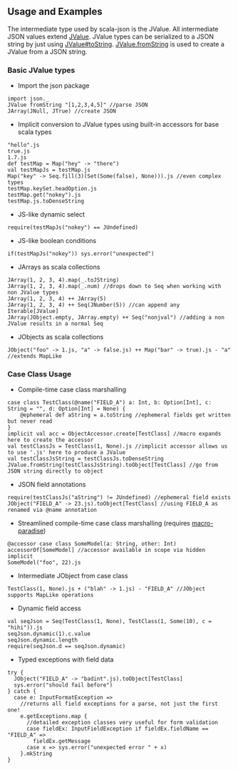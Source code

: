 Usage and Examples
------------------

The intermediate type used by scala-json is the JValue. All intermediate JSON values extend [JValue](http://mediamath.github.io/scala-json/doc/index.html#json.JValue).
JValue types can be serialized to a JSON string by just using [JValue#toString](http://mediamath.github.io/scala-json/doc/index.html#json.JValue@toString(settings:json.JSONBuilderSettings,lvl:Int):String).
[JValue.fromString](http://mediamath.github.io/scala-json/doc/index.html#json.JValue$@fromString(str:String):json.JValue)
is used to create a JValue from a JSON string.

### Basic JValue types ###

* Import the json package
```tut
import json._
JValue fromString "[1,2,3,4,5]" //parse JSON
JArray(JNull, JTrue) //create JSON
```
* Implicit conversion to JValue types using built-in accessors for base scala types
```tut
"hello".js
true.js
1.7.js
def testMap = Map("hey" -> "there")
val testMapJs = testMap.js
Map("key" -> Seq.fill(3)(Set(Some(false), None))).js //even complex types
testMap.keySet.headOption.js
testMap.get("nokey").js
testMap.js.toDenseString
```
* JS-like dynamic select
```tut
require(testMapJs("nokey") == JUndefined)
```
* JS-like boolean conditions
```tut
if(testMapJs("nokey")) sys.error("unexpected")
```
* JArrays as scala collections
```tut
JArray(1, 2, 3, 4).map(_.toJString)
JArray(1, 2, 3, 4).map(_.num) //drops down to Seq when working with non JValue types
JArray(1, 2, 3, 4) ++ JArray(5)
JArray(1, 2, 3, 4) ++ Seq(JNumber(5)) //can append any Iterable[JValue]
JArray(JObject.empty, JArray.empty) ++ Seq("nonjval") //adding a non JValue results in a normal Seq
```
* JObjects as scala collections
```tut
JObject("foo" -> 1.js, "a" -> false.js) ++ Map("bar" -> true).js - "a" //extends MapLike
```

### Case Class Usage ###

* Compile-time case class marshalling
```tut
case class TestClass(@name("FIELD_A") a: Int, b: Option[Int], c: String = "", d: Option[Int] = None) {
    @ephemeral def aString = a.toString //ephemeral fields get written but never read
}
implicit val acc = ObjectAccessor.create[TestClass] //macro expands here to create the accessor
val testClassJs = TestClass(1, None).js //implicit accessor allows us to use '.js' here to produce a JValue
val testClassJsString = testClassJs.toDenseString
JValue.fromString(testClassJsString).toObject[TestClass] //go from JSON string directly to object
```
* JSON field annotations
```tut
require(testClassJs("aString") != JUndefined) //ephemeral field exists
JObject("FIELD_A" -> 23.js).toObject[TestClass] //using FIELD_A as renamed via @name annotation
```
* Streamlined compile-time case class marshalling (requires [macro-paradise](#dependencies))
```tut
@accessor case class SomeModel(a: String, other: Int)
accessorOf[SomeModel] //accessor available in scope via hidden implicit
SomeModel("foo", 22).js
```
* Intermediate JObject from case class
```tut
TestClass(1, None).js + ("blah" -> 1.js) - "FIELD_A" //JObject supports MapLike operations
```
* Dynamic field access
```tut
val seqJson = Seq(TestClass(1, None), TestClass(1, Some(10), c = "hihi")).js
seqJson.dynamic(1).c.value
seqJson.dynamic.length
require(seqJson.d == seqJson.dynamic)
```
* Typed exceptions with field data
```tut
try {
  JObject("FIELD_A" -> "badint".js).toObject[TestClass]
  sys.error("should fail before")
} catch {
  case e: InputFormatException =>
    //returns all field exceptions for a parse, not just the first one!
    e.getExceptions.map {
      //detailed exception classes very useful for form validation
      case fieldEx: InputFieldException if fieldEx.fieldName == "FIELD_A" =>
        fieldEx.getMessage
      case x => sys.error("unexpected error " + x)
    }.mkString
}
```
